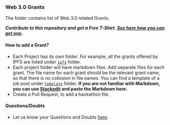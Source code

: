 ### Web 3.0 Grants

The folder contains list of Web 3.0 related Grants.

***Contribute to this repository and get a Free T-Shirt. [See here how you can get one]().***

#### How to add a Grant?

- Each Project has its own folder. For example, all the grants offered by IPFS are listed under [`ipfs`](./ipfs) folder.
- Each project folder will have markdown files. Add separate files for each grant. The file name for each grant should be the relevant grant name, so that there is no collosion in file names. You can find a template of a job post under [`template`](./template) folder.
**If you are not familiar with Markdown, you can use [Stackedit](https://stackedit.io/app#) and paste the Markdown here.** 
- Create a Pull Request, to add a hackathon file.


#### Questions/Doubts
- Let us know your Questions and Doubts [here](https://github.com/simpleaswater/resources/issues/new).